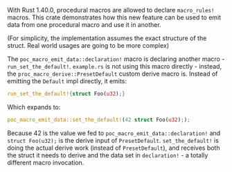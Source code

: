With Rust 1.40.0, procedural macros are allowed to declare `macro_rules!`
macros. This crate demonstrates how this new feature can be used to emit data
from one procedural macro and use it in another.

(For simplicity, the implementation assumes the exact structure of the
struct. Real world usages are going to be more complex)

The `poc_macro_emit_data::declaration!` macro is declaring another macro -
`run_set_the_default!`. `example.rs` is not using this macro directly -
instead, the `proc_macro_derive::PresetDefault` custom derive macro is. Instead
of emitting the `Default` impl directly, it emits:

```rust
run_set_the_default!{struct Foo(u32);}
```

Which expands to:

```rust
poc_macro_emit_data::set_the_default!(42 struct Foo(u32););
```

Because 42 is the value we fed to `poc_macro_emit_data::declaration!` and
`struct Foo(u32);` is the derive input of `PresetDefault`. `set_the_default!`
is doing the actual derive work (instead of `PresetDefault`), and receives both
the struct it needs to derive and the data set in `declaration!` - a totally
different macro invocation.
